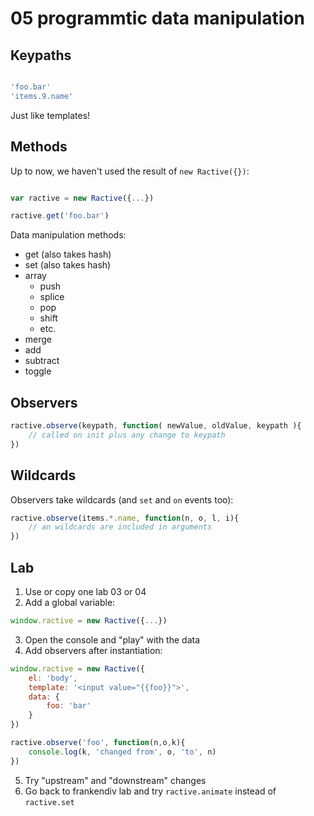 # 05 programmtic data manipulation

## Keypaths

```js

'foo.bar'
'items.9.name'

```

Just like templates!

## Methods

Up to now, we haven't used the result of `new Ractive({})`:

```js

var ractive = new Ractive({...})

ractive.get('foo.bar')

```

Data manipulation methods:
* get (also takes hash)
* set (also takes hash)
* array
	* push
	* splice
	* pop
	* shift
	* etc.
* merge
* add
* subtract
* toggle

## Observers

```js
ractive.observe(keypath, function( newValue, oldValue, keypath ){
	// called on init plus any change to keypath
})

```

## Wildcards

Observers take wildcards (and `set` and `on` events too):

```js
ractive.observe(items.*.name, function(n, o, l, i){
	// an wildcards are included in arguments
})
```

## Lab

1. Use or copy one lab 03 or 04
2. Add a global variable:

```js
window.ractive = new Ractive({...})
```

3. Open the console and "play" with the data
4. Add observers after instantiation:

```js
window.ractive = new Ractive({
	el: 'body',
	template: '<input value="{{foo}}">',
	data: {
		foo: 'bar'
	}
})

ractive.observe('foo', function(n,o,k){
	console.log(k, 'changed from', o, 'to', n)
})
```

5. Try "upstream" and "downstream" changes
6. Go back to frankendiv lab and try `ractive.animate` instead of `ractive.set`
